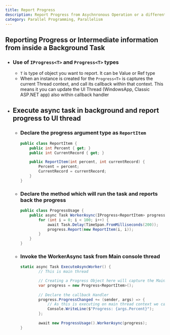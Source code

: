 ```yaml
---
title: Report Progress
description: Report Progress from Asychnronous Operation or a different thread
category: Parallel Programming, Parallelism
---
```


## Reporting Progress or Intermediate information from inside a Background Task
- ### Use of `IProgress<T>` and `Progress<T>` types
	- `T` is type of object you want to report. It can be Value or Ref type
	- When an instance is created for the `Progress<T>` is captures the current Thread context, and call its callback within that context. This means
	  it you can update the UI Thread (WindowsApp, Classic ASP.NET app) also within callback handler
	
- ## Execute async task in background and report progress to UI thread
  - ### Declare the progress argument type as `ReportItem`
	```csharp
    public class ReportItem {
        public int Percent { get; }
        public int CurrentRecord { get; }

        public ReportItem(int percent, int currentRecord) {
            Percent = percent;
            CurrentRecord = currentRecord;
        }
    }
    ```
  - ### Declare the method which will run the task and reports back the progress
    ```csharp
    public class ProgressUsage {
        public async Task WorkerAsync(IProgress<ReportItem> progress = null) {
            for (int i = 0; i < 100; i++) {
                await Task.Delay(TimeSpan.FromMilliseconds(200));
                progress.Report(new ReportItem(i, i));
            }
        }
    }
	```
  - ### Invoke the WorkerAsync task from Main console thread
	```csharp
    static async Task ExecuteAsyncWorker() {
            // This is main thread

            // Creating a Progress Object here will capture the Main thread Context
            var progress = new Progress<ReportItem>();
 
            // Declare the callback Handler
            progress.ProgressChanged += (sender, args) => {
                // As this is executing on main thread context we can leverage Console which is on UI thread
                Console.WriteLine($"Progress: {args.Percent}");
            };
            
            await new ProgressUsage().WorkerAsync(progress);
    } 
	```

